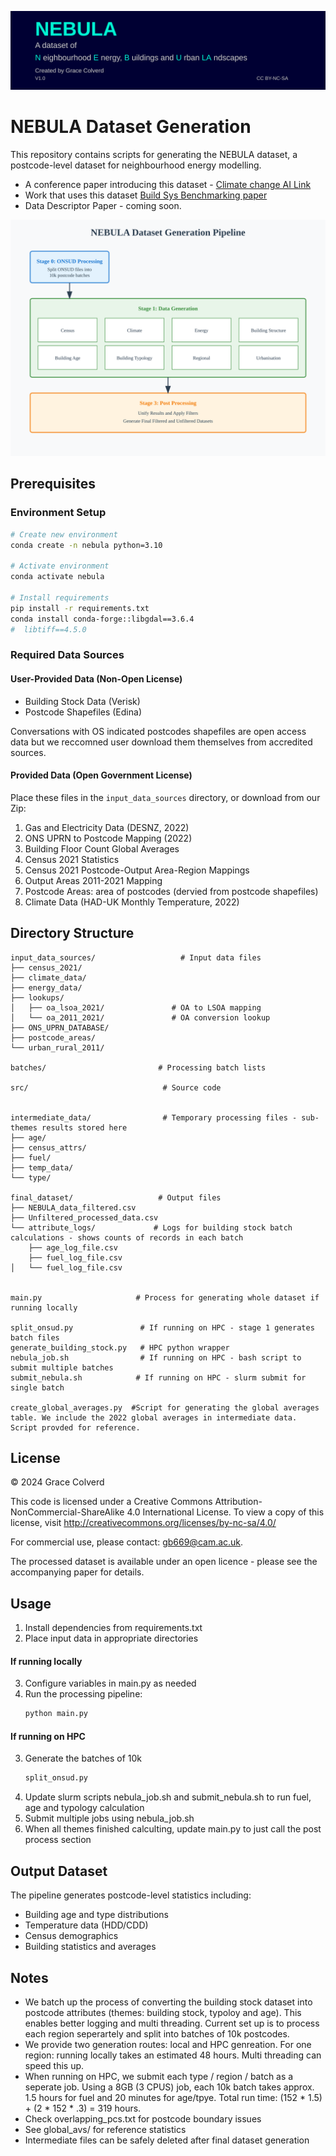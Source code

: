 ![NEBULA Pipeline](./images/github-header.svg)

# NEBULA Dataset Generation

This repository contains scripts for generating the NEBULA dataset, a postcode-level dataset for neighbourhood energy modelling. 

- A conference paper introducing this dataset - [Climate change AI Link](https://s3.us-east-1.amazonaws.com/climate-change-ai/papers/neurips2024/23/paper.pdf) 
- Work that uses this dataset [Build Sys Benchmarking paper](https://dl.acm.org/doi/proceedings/10.1145/3671127?tocHeading=heading1)
- Data Descriptor Paper - coming soon. 


![NEBULA Pipeline](./images/nebula_pipeline.svg)


## Prerequisites

### Environment Setup
```bash
# Create new environment
conda create -n nebula python=3.10

# Activate environment
conda activate nebula

# Install requirements
pip install -r requirements.txt
conda install conda-forge::libgdal==3.6.4
#  libtiff==4.5.0
```

### Required Data Sources

#### User-Provided Data (Non-Open License)
- Building Stock Data (Verisk)
- Postcode Shapefiles (Edina)

Conversations with OS indicated postcodes shapefiles are open access data but we reccomned user download them themselves from accredited sources. 

#### Provided Data (Open Government License)
Place these files in the `input_data_sources` directory, or download from our Zip:

1. Gas and Electricity Data (DESNZ, 2022)
2. ONS UPRN to Postcode Mapping (2022)
3. Building Floor Count Global Averages
4. Census 2021 Statistics
5. Census 2021 Postcode-Output Area-Region Mappings
6. Output Areas 2011-2021 Mapping
7. Postcode Areas: area of postcodes (dervied from postcode shapefiles)
8. Climate Data (HAD-UK Monthly Temperature, 2022)

## Directory Structure

```
input_data_sources/                   # Input data files
├── census_2021/
├── climate_data/
├── energy_data/
├── lookups/
│   ├── oa_lsoa_2021/               # OA to LSOA mapping
│   └── oa_2011_2021/               # OA conversion lookup
├── ONS_UPRN_DATABASE/
├── postcode_areas/
└── urban_rural_2011/

batches/                         # Processing batch lists

src/                              # Source code


intermediate_data/                # Temporary processing files - sub-themes results stored here
├── age/
├── census_attrs/
├── fuel/ 
├── temp_data/         
└── type/

final_dataset/                   # Output files
├── NEBULA_data_filtered.csv
├── Unfiltered_processed_data.csv
└── attribute_logs/             # Logs for building stock batch calculations - shows counts of records in each batch 
    ├── age_log_file.csv
    ├── fuel_log_file.csv
│   └── fuel_log_file.csv


main.py                     # Process for generating whole dataset if running locally 

split_onsud.py               # If running on HPC - stage 1 generates batch files 
generate_building_stock.py   # HPC python wrapper 
nebula_job.sh                # If running on HPC - bash script to submit multiple batches 
submit_nebula.sh            # If running on HPC - slurm submit for single batch 

create_global_averages.py  #Script for generating the global averages table. We include the 2022 global averages in intermediate data. Script provded for reference.  
```

## License
© 2024 Grace Colverd

This code is licensed under a Creative Commons Attribution-NonCommercial-ShareAlike 4.0 International License. To view a copy of this license, visit http://creativecommons.org/licenses/by-nc-sa/4.0/

For commercial use, please contact: gb669@cam.ac.uk.

The processed dataset is available under an open licence - please see the accompanying paper for details. 

## Usage

1. Install dependencies from requirements.txt
2. Place input data in appropriate directories
#### If running locally 
3. Configure variables in main.py as needed
4. Run the processing pipeline:
   ```bash
   python main.py
   ```
#### If running on HPC 
3. Generate the batches of 10k
   ```bash
   split_onsud.py
   ```
4. Update slurm scripts nebula_job.sh and submit_nebula.sh to run fuel, age and typology calculation 
5. Submit multiple jobs using nebula_job.sh 
6. When all themes finished calculting, update main.py to just call the post process section 


## Output Dataset

The pipeline generates postcode-level statistics including:
- Building age and type distributions
- Temperature data (HDD/CDD)
- Census demographics
- Building statistics and averages

## Notes
- We batch up the process of converting the building stock dataset into postcode attributes (themes: building stock, typoloy and age). This enables better logging and multi threading. Current set up is to process each region seperartely and split into batches of 10k postcodes. 
- We provide two generation routes: local and HPC genreation. For one region: running locally takes an estimated 48 hours. Multi threading can speed this up.
- When running on HPC, we submit each type / region / batch as a seperate job. Using a 8GB (3 CPUS) job, each 10k batch takes approx. 1.5 hours for fuel and 20 minutes for age/tpye. Total run time: (152 * 1.5) + (2 * 152 * .3)  = 319 hours. 
- Check overlapping_pcs.txt for postcode boundary issues
- See global_avs/ for reference statistics
- Intermediate files can be safely deleted after final dataset generation

<!-- # NEBULA Dataset Generation

This repository contains scripts for generating the NEBULA dataset, a postcode-level dataset for neighbourhood energy modelling. 

## Prerequisites

# Install requirements
```
# Create new environment
conda create -n nebula python=3.10

# Activate environment
conda activate nebula

# Install requirements
pip install -r requirements.txt
conda install libgdal==3.6.4
conda install libtiff==4.5.0

```

### Required Data
#### User provided (not open licence)
1. Building Stock Data (Verisk)
3. Postcode Shapefiles (Edina)

#### Provided in Drive - download zip file and place in input_data_sources.
#####  Governmental data  were downloaded in April 2024 under the Open Government Licence.If you want more up to date, these can be replaced. 

1. Gas and Electricity data (DESNZ) (2022)
2. ONS ONSUD UPRN to Postcode Mapping (2022)
3. Global Averages for building floor count (derivation script is provided)
4. Census 2021 Statistics files (downloaded in April 2024)
5. Mapping from Postocdes to Output areas and regions (Census 2021)
6. Mapping from output areas 2011 to Output Areas 2021 (used for Rural/Urban 2011 classification)
7. Postcode areas: these were derived from ONS postcode shapefiles using the script generate_pc_area.py. You can replace with own. 
8. Climate data: Monthly temperature data from HAD-UK, Downloaded from CEDA, (2022)



## Directory Structure

```
input_data_sources/
    ├── census_2021
    ├── climate_data
    ├── energy_data
    ├── lookups
        ├──OA to LSOA mapping census 2021
        ├── OA 2011 to OA 2021 lookup
    ├── ONS_UPRN_DATABASE
    ├── postcode_areas
    └── urban_rural_2011

batches/  # Stores batch lists used in processing pipeline, more info in src/split_onsud_file
    ...
src/
    ├── global_avs/
       ├── Global average tables
    ├── age_perc_calc.py   # Age percentage calculations
    ├── age_perc_proc.py   # Age percentage processing
    ├── fuel_calc.py       # Fuel type calculations
    ├── fuel_proc.py       # Fuel type processing
    ├── global_av.py       # Generation of global averages
    ├── multi_thread.py    # Multithreading utilities
    ├── pc_main.py        # Framework for postcode level processing
    ├── post_process.py   # Post-processing utilities
    ├── postcode_utils.py # Utils functions
    ├── pre_process_buildings.py # Building data preprocessing
    ├── split_onsud_file.py     # ONSUD file splitting
    ├── type_calc.py      # Building type calculations
    └── type_proc.py      # Building type processing

intermediate_data/
    ... directory where intermediate files will be stored. Can be deleted after final dataset is generated

final_dataset/
    ... Folder for final dataset to be stored
        'NEBULA_data_filtered.csv' : the final nebula dataset, which is filtered / cleaned 
        'Unfiltered_processed_data.csv' : the whole postcode sample including mixed postcodes
    ├── attribute_logs
        .. logs for the fuel, age and typology building stock generation process, logs show the counts for each batch that are processed.

main.py # Dataset generation script 

```

## Usage

1. Set up your environment and install dependencies (requirements.txt recommended)
2. Place input data in appropriate directories
3. update any variables as needed in main.py
4. Execute the main processing pipeline:
```bash
python main.py
```
5. If any problems, you can re-run subsections of the pipeline from within main.py

## Output

The pipeline generates postcode-level statistics including:
- Building age distributions
- Building type distributions
- Local temperature data (HDD and CDD)
- Sociodemographics from uk census
- Global averages and statistics

## Notes

- Check `overlapping_pcs.txt` for any postcode overlap issues
- The `global_avs/` directory contains reference averages

  -->
